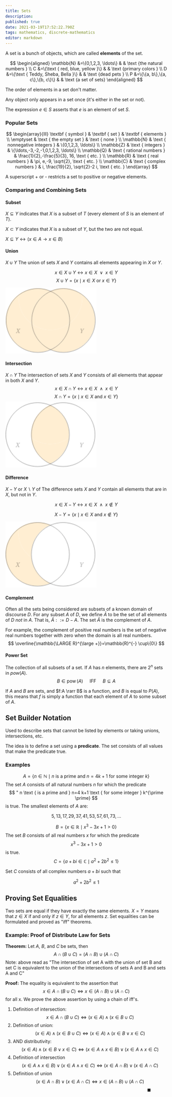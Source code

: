 ```yaml
---
title: Sets
description: 
published: true
date: 2021-03-19T17:52:22.790Z
tags: mathematics, discrete-mathematics
editor: markdown
---
```


A set is a bunch of objects, which are called **elements** of the set. 


$$
\begin{aligned}
\mathbb{N} &=\{0,1,2,3, \ldots\} & & \text {the natural numbers } \\
C &=\{\text { red, blue, yellow }\} & & \text {primary colors } \\
D &=\{\text { Teddy, Sheba, Bella }\} & & \text {dead pets } \\ 
P &=\{\{a, b\},\{a, c\},\{b, c\}\} & & \text {a set of sets}
\end{aligned}
$$

The order of elements in a set don't matter. 

Any object only appears in a set once (it's either in the set or not).

The expression $e \in S$ asserts that $e$ is an element of set $S$.

### Popular Sets

$$
\begin{array}{lll}
\textbf { symbol } & \textbf { set } & \textbf { elements } \\
\emptyset & \text { the empty set } & \text { none } \\
\mathbb{N} & \text { nonnegative integers } & \{0,1,2,3, \ldots\} \\
\mathbb{Z} & \text { integers } & \{\ldots,-3,-2,-1,0,1,2,3, \ldots\} \\
\mathbb{Q} & \text { rational numbers } & \frac{1}{2},-\frac{5}{3}, 16, \text { etc. } \\
\mathbb{R} & \text { real numbers } & \pi, e,-9, \sqrt{2}, \text { etc. } \\
\mathbb{C} & \text { complex numbers } & i, \frac{19}{2}, \sqrt{2}-2 i, \text { etc. }
\end{array}
$$

A superscript + or - restricts a set to positive or negative elements.

### Comparing and Combining Sets

#### Subset 
$X \subseteq Y$ indicates that $X$ is a subset of $T$ (every element of $S$ is an element of $T$).

$X \subset Y$ indicates that $X$ is a subset of $Y$, but the two are not equal.

$X \subseteq Y \leftrightarrow (x \in A \longrightarrow x \in B)$ 
#### Union 
$X \cup Y$ The union of sets $X$ and $Y$ contains all elements appearing in $X$ or $Y$.

$$x \in X \cup Y \leftrightarrow x \in X \medspace \vee \medspace x \in Y$$
$$
X \cup Y=\{x \mid x \in X \text { or } x \in Y\}
$$

![union.png](/union.png)
#### Intersection
$X \cap Y$ The intersection of sets $X$ and $Y$ consists of all elements that appear in both $X$ and $Y$.
$$x \in X \cap Y \leftrightarrow x \in X \medspace \wedge \medspace x \in Y$$
$$
X \cap Y=\{x \mid x \in X \text { and } x \in Y\}
$$
![intersection.png](/intersection.png)
#### Difference
$X-Y$ or $X\backslash Y$ of The difference sets $X$ and $Y$ contain all elements that are in $X$, but not in $Y$.

$$x \in X - Y \leftrightarrow x \in X \medspace \wedge \medspace x \notin Y$$

$$
X-Y=\{x \mid x \in X \text { and } x \notin Y\}
$$

![difference.png](/difference.png)
#### Complement 
Often all the sets being considered are subsets of a known domain of discourse $D$. For any subset $A$ of $D$, we define $\bar{A}$ to be the set of all elements of $D$ *not* in $A$. That is, $\bar{A}::=D-A$. The set $\bar{A}$ is the complement of $A$.

For example, the complement of positive real numbers is the set of negative real numbers together with zero when the domain is all real numbers.
$$
\overline{\mathbb{\LARGE R}^{\large +}}=\mathbb{R}^{-} \cup\{0\}
$$
#### Power Set
The collection of all subsets of a set. If $A$ has $n$ elements, there are $2^n$ sets in $pow(A)$.
$$
B \in \operatorname{pow}(A) \quad \text { IFF } \quad B \subseteq A
$$

If $A$ and $B$ are sets, and $f:A \rarr B$ is a function, and $B$ is equal to $P(A)$, this means that $f$ is simply a function that each element of $A$ to some subset of $A$.
## Set Builder Notation
Used to describe sets that cannot be listed by elements or taking unions, intersections, etc. 

The idea is to define a set using a **predicate**. The set consists of all values that make the predicate true. 

### Examples

$$
A=\{n \in \mathbb{N} \mid n \text { is a prime and } n=4 k+1 \text { for some integer } k\}
$$
The set $A$ consists of all natural numbers $n$ for which the predicate 
$$
" n \text { is a prime and } n=4 k+1 \text { for some integer } k^{\prime \prime}
$$
is true. The smallest elements of $A$ are:

$$
5,13,17,29,37,41,53,57,61,73, \ldots
$$


$$
B=\left\{x \in \mathbb{R} \mid x^{3}-3 x+1>0\right\}
$$
The set $B$ consists of all real numbers $x$ for which the predicate 
$$
x^{3}-3 x+1>0
$$
is true.
$$
C=\left\{a+b i \in \mathbb{C} \mid a^{2}+2 b^{2} \leq 1\right\}
$$

Set $C$ consists of all complex numbers $a+b i$ such that

$$
a^{2}+2 b^{2} \leq 1
$$

## Proving Set Equalities
Two sets are equal if they have exactly the same elements. $X=Y$ means that $z \in X$ if and only if $z \in Y$, for all elements $z$. Set equalities can be formulated and proved as "iff" theorems.

### Example: Proof of Distribute Law for Sets 
**Theorem:** Let $A$, $B$, and $C$ be sets, then 
$$
A \cap(B \cup C)=(A \cap B) \cup(A \cap C)
$$
Note: above read as "The intersection of set A with the union of set B and set C is equivalent to the union of the intersections of sets A and B and sets A and C"

**Proof:** The equality is equivalent to the assertion that 
$$
x \in A \cap(B \cup C) \iff x \in(A \cap B) \cup(A \cap C)
$$
for all x. We prove the above assertion by using a chain of iff's. 

1. Definition of intersection:
$$
x \in A \cap(B \cup C) \iff (x \in A) \wedge (x \in B \cup C)
$$
2. Definition of union:
$$
(x \in A) \wedge (x \in B \cup C) \iff (x \in A) \wedge (x \in B \vee x \in C)
$$
3. AND distributivity:
$$
(x \in A) \wedge (x \in B \vee x \in C) \iff (x \in A \wedge x \in B) \vee (x \in A \wedge x \in C)
$$
4. Definition of intersection
$$
(x \in A \wedge x \in B) \vee (x \in A \wedge x \in C) \iff (x \in A \cap B) \vee (x \in A \cap C)
$$
5. Definition of union
$$
(x \in A \cap B) \vee (x \in A \cap C) \iff x \in(A \cap B) \cup(A \cap C)
$$
$$\hspace{24em} \blacksquare$$